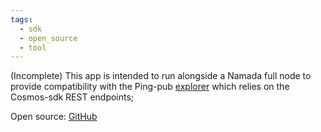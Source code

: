```yaml
---
tags:
  - sdk
  - open_source
  - tool
---
```


(Incomplete) This app is intended to run alongside a Namada full node to provide compatibility with the Ping-pub [explorer](https://github.com/ping-pub/explorer) which relies on the Cosmos-sdk REST endpoints;

Open source: [GitHub](https://github.com/vknowable/namada-ping-middleware)
